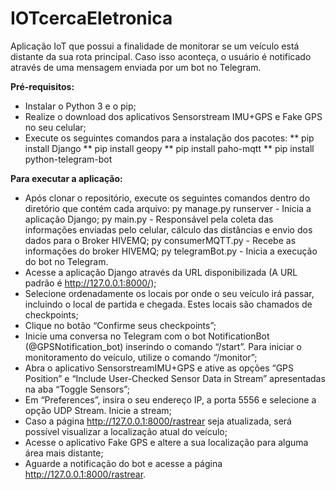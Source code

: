 # IOTcercaEletronica
 Aplicação IoT que possui a finalidade de monitorar se um veículo está distante da sua rota principal. Caso isso aconteça, o usuário é notificado através de uma mensagem  enviada por um bot no Telegram. 


**Pré-requisitos:**
 * Instalar o Python 3 e o pip;
 * Realize o download dos aplicativos Sensorstream IMU+GPS e Fake GPS no seu celular;
* Execute os seguintes comandos para a instalação dos pacotes:
     ** pip install Django
     ** pip install geopy
     ** pip install paho-mqtt
     ** pip install python-telegram-bot

**Para executar a aplicação:**
 * Após clonar o repositório, execute os seguintes comandos dentro do diretório que contém cada arquivo:
     py manage.py runserver - Inicia a aplicação Django;
     py main.py - Responsável pela coleta das informações enviadas pelo celular, cálculo das distâncias e envio dos dados para o Broker HIVEMQ;
     py consumerMQTT.py - Recebe as informações do broker HIVEMQ;
     py telegramBot.py - Inicia a execução do bot no Telegram.
 * Acesse a aplicação Django através da URL disponibilizada (A URL padrão é  http://127.0.0.1:8000/);
 * Selecione ordenadamente os locais por onde o seu veículo irá passar, incluindo o local de partida e chegada. Estes locais são chamados de checkpoints;
 * Clique no botão “Confirme seus checkpoints”;
 * Inicie uma conversa no Telegram com o bot NotificationBot (@GPSNotification_bot) inserindo o comando “/start”. Para iniciar o monitoramento do veículo, utilize o comando “/monitor”;
 * Abra o aplicativo  SensorstreamIMU+GPS e ative as opções “GPS Position” e “Include User-Checked Sensor Data in Stream” apresentadas na aba “Toggle Sensors”;
 * Em “Preferences”, insira o seu endereço IP, a porta 5556 e selecione a opção UDP Stream. Inicie a stream;
 * Caso a página http://127.0.0.1:8000/rastrear seja atualizada, será possível visualizar a localização atual do veículo;
 * Acesse o aplicativo Fake GPS e altere a sua localização para alguma área mais distante;
 * Aguarde a notificação do bot e acesse a página http://127.0.0.1:8000/rastrear.
